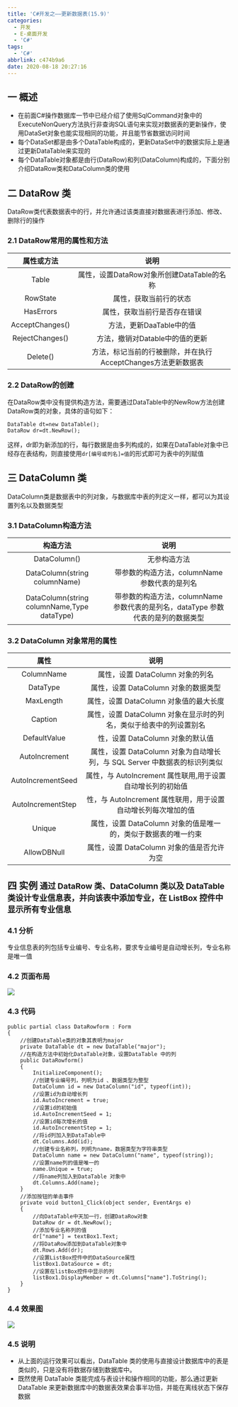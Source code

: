 ```yaml
---
title: 'C#开发之——更新数据表(15.9)'
categories:
  - 开发
  - E-桌面开发
  - 'C#'
tags:
  - 'C#'
abbrlink: c474b9a6
date: 2020-08-18 20:27:16
---
```

## 一 概述

* 在前面C#操作数据库一节中已经介绍了使用SqlCommand对象中的ExecuteNonQuery方法执行非查询SQL语句来实现对数据表的更新操作，使用DataSet对象也能实现相同的功能，并且能节省数据访问时间
* 每个DataSet都是由多个DataTable构成的，更新DataSet中的数据实际上是通过更新DataTable来实现的
* 每个DataTable对象都是由行(DataRow)和列(DataColumn)构成的，下面分别介绍DataRow类和DataColumn类的使用

<!--more-->

## 二 DataRow 类

DataRow类代表数据表中的行，并允许通过该类直接对数据表进行添加、修改、删除行的操作

### 2.1 DataRow常用的属性和方法

| **属性或方法**  |                           **说明**                           |
| :-------------: | :----------------------------------------------------------: |
|      Table      |          属性，设置DataRow对象所创建DataTable的名称          |
|    RowState     |                    属性，获取当前行的状态                    |
|    HasErrors    |                 属性，获取当前行是否存在错误                 |
| AcceptChanges() |                   方法，更新DaaTable中的值                   |
| RejectChanges() |               方法，撤销对Datable中的值的更新                |
|    Delete()     | 方法，标记当前的行被删除，并在执行AcceptChanges方法更新数据表 |

### 2.2 DataRow的创建

在DataRow类中没有提供构造方法，需要通过DataTable中的NewRow方法创建DataRow类的对象，具体的语句如下：

```
DataTable dt=new DataTable();
DataRow dr=dt.NewRow();
```

这样，dr即为新添加的行，每行数据是由多列构成的，如果在DataTable对象中已经存在表结构，则直接使用`dr[编号或列名]=值`的形式即可为表中的列赋值

## 三 DataColumn 类

DataColumn类是数据表中的列对象，与数据库中表的列定义一样，都可以为其设置列名以及数据类型

### 3.1 DataColumn构造方法

|                **构造方法**                 |                           **说明**                           |
| :-----------------------------------------: | :----------------------------------------------------------: |
|                DataColumn()                 |                         无参构造方法                         |
|        DataColumn(string columnName)        |        带参数的构造方法，columnName 参数代表的是列名         |
| DataColumn(string columnName,Type dataType) | 带参数的构造方法，columnName 参数代表的是列名，dataType 参数代表的是列的数据类型 |

### 3.2  DataColumn 对象常用的属性 

|     **属性**      |                           **说明**                           |
| :---------------: | :----------------------------------------------------------: |
|    ColumnName     |               属性，设置 DataColumn 对象的列名               |
|     DataType      |             属性，设置 DataColumn 对象的数据类型             |
|     MaxLength     |            属性，设置 DataColumn 对象值的最大长度            |
|      Caption      | 属性，设置 DataColumn 对象在显示时的列名，类似于给表中的列设置别名 |
|   DefaultValue    |               性，设置 DataColumn 对象的默认值               |
|   AutoIncrement   | 属性，设置 DataColumn 对象为自动增长列，与 SQL Server 中数据表的标识列类似 |
| AutoIncrementSeed |  属性，与 AutoIncrement 属性联用,用于设置自动增长列的初始值  |
| AutoIncrementStep | 性，与 AutoIncrement 属性联用，用于设置自动增长列每次增加的值 |
|      Unique       | 属性，设置 DataColumn 对象的值是唯一的，类似于数据表的唯一约束 |
|    AllowDBNull    |          属性，设置 DataColumn 对象的值是否允许为空          |

## 四 实例 <font size=4> 通过 DataRow 类、DataColumn 类以及 DataTable 类设计专业信息表，并向该表中添加专业，在 ListBox 控件中显示所有专业信息 </font>

### 4.1 分析

专业信息表的列包括专业编号、专业名称，要求专业编号是自动增长列，专业名称是唯一值 

### 4.2 页面布局

![][1]

### 4.3 代码

```
public partial class DataRowform : Form
{
    //创建DataTable类的对象其表明为major
    private DataTable dt = new DataTable("major");
    //在构造方法中初始化DataTable对象，设置DataTable 中的列
    public DataRowform()
    {
        InitializeComponent();
        //创建专业编号列，列明为id 、数据类型为整型
        DataColumn id = new DataColumn("id", typeof(int));
        //设置id为自动增长列
        id.AutoIncrement = true;
        //设置id的初始值
        id.AutoIncrementSeed = 1;
        //设置id每次增长的值
        id.AutoIncrementStep = 1;
        //将id列加入到DataTable中
        dt.Columns.Add(id);
        //创建专业名称列，列明为name，数据类型为字符串类型
        DataColumn name = new DataColumn("name", typeof(string));
        //设置name列的值是唯一的
        name.Unique = true;
        //将name列加入到DataTable 对象中
        dt.Columns.Add(name);
    }
    //添加按钮的单击事件
    private void button1_Click(object sender, EventArgs e)
    {
        //向DataTable中天加一行，创建DataRow对象
        DataRow dr = dt.NewRow();
        //添加专业名称列的值
        dr["name"] = textBox1.Text;
        //将DataRow添加到DataTable对象中
        dt.Rows.Add(dr);
        //设置ListBox控件中的DataSource属性
        listBox1.DataSource = dt;
        //设置在listBox控件中显示的列
        listBox1.DisplayMember = dt.Columns["name"].ToString();
    }
}
```

### 4.4 效果图
![][2]

### 4.5 说明

* 从上面的运行效果可以看出，DataTable 类的使用与直接设计数据库中的表是类似的，只是没有将数据存储到数据库中。
* 既然使用 DataTable 类能完成与表设计和操作相同的功能，那么通过更新 DataTable 来更新数据库中的数据表效果会事半功倍，并能在离线状态下保存数据 


[1]:https://raw.githubusercontent.com/PGzxc/CDN/master/blog-image/csharp-sql-update-data-layout.png
[2]:https://raw.githubusercontent.com/PGzxc/CDN/master/blog-image/csharp-sql-update-data-view.gif